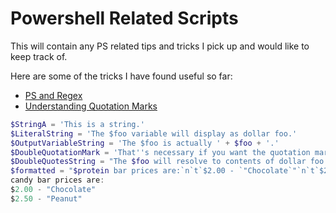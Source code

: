 # Powershell Related Scripts

This will contain any PS related tips and tricks I pick up and would like to keep track of.

Here are some of the tricks I have found useful so far:
- [PS and Regex](https://kevinmarquette.github.io/2017-07-31-Powershell-regex-regular-expression/)
- [Understanding Quotation Marks](https://blogs.technet.microsoft.com/heyscriptingguy/2015/06/20/weekend-scripter-understanding-quotation-marks-in-powershell/)
```powershell
$StringA = 'This is a string.'
$LiteralString = 'The $foo variable will display as dollar foo.'
$OutputVariableString = 'The $foo is actually ' + $foo + '.'
$DoubleQuotationMark = 'That''s necessary if you want the quotation mark.'
$DoubleQuotesString = "The $foo will resolve to contents of dollar foo."
$formatted = "$protein bar prices are:`n`t`$2.00 - `"Chocolate`"`n`t`$2.50 - `"Peanut`""
candy bar prices are:
$2.00 - "Chocolate"
$2.50 - "Peanut"
```
